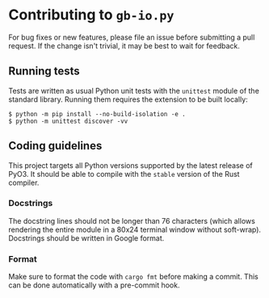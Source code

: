 # Contributing to `gb-io.py`

For bug fixes or new features, please file an issue before submitting a
pull request. If the change isn't trivial, it may be best to wait for
feedback.

## Running tests

Tests are written as usual Python unit tests with the `unittest` module of
the standard library. Running them requires the extension to be built locally:

```console
$ python -m pip install --no-build-isolation -e .
$ python -m unittest discover -vv
```

## Coding guidelines

This project targets all Python versions supported by the latest release of
PyO3. It should be able to compile with the `stable` version of the Rust
compiler.

### Docstrings

The docstring lines should not be longer than 76 characters (which allows
rendering the entire module in a 80x24 terminal window without soft-wrap).  
Docstrings should be written in Google format.

### Format

Make sure to format the code with `cargo fmt` before making a commit. This can
be done automatically with a pre-commit hook.
